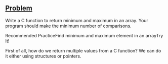 ## [Problem](https://www.geeksforgeeks.org/maximum-and-minimum-in-an-array/)

Write a C function to return minimum and maximum in an array. Your program should make the minimum number of comparisons. 

Recommended PracticeFind minimum and maximum element in an arrayTry It!

First of all, how do we return multiple values from a C function? We can do it either using structures or pointers. 